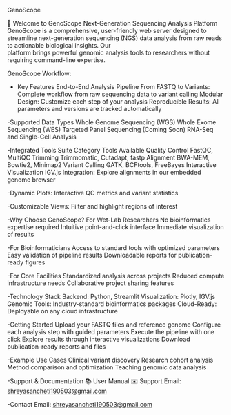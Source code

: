 GenoScope

🧬 Welcome to GenoScope
Next-Generation Sequencing Analysis Platform
  GenoScope is a comprehensive, user-friendly web server designed to streamline next-generation sequencing (NGS) data analysis from raw reads to actionable biological insights. Our    
  platform brings powerful genomic analysis tools to researchers without requiring command-line expertise.

GenoScope Workflow:

- Key Features
  End-to-End Analysis Pipeline
  From FASTQ to Variants: Complete workflow from raw sequencing data to variant calling
  Modular Design: Customize each step of your analysis
  Reproducible Results: All parameters and versions are tracked automatically

-Supported Data Types
  Whole Genome Sequencing (WGS)
  Whole Exome Sequencing (WES)
  Targeted Panel Sequencing
  (Coming Soon) RNA-Seq and Single-Cell Analysis

-Integrated Tools Suite
  Category	Tools Available
  Quality Control	FastQC, MultiQC
  Trimming	Trimmomatic, Cutadapt, fastp
  Alignment	BWA-MEM, Bowtie2, Minimap2
  Variant Calling	GATK, BCFtools, FreeBayes
  Interactive Visualization
  IGV.js Integration: Explore alignments in our embedded genome browser

-Dynamic Plots: Interactive QC metrics and variant statistics

-Customizable Views: Filter and highlight regions of interest

-Why Choose GenoScope?
  For Wet-Lab Researchers
  No bioinformatics expertise required
  Intuitive point-and-click interface
  Immediate visualization of results

-For Bioinformaticians
  Access to standard tools with optimized parameters
  Easy validation of pipeline results
  Downloadable reports for publication-ready figures

-For Core Facilities
  Standardized analysis across projects
  Reduced compute infrastructure needs
  Collaborative project sharing features

-Technology Stack
  Backend: Python, Streamlit
  Visualization: Plotly, IGV.js
  Genomic Tools: Industry-standard bioinformatics packages
  Cloud-Ready: Deployable on any cloud infrastructure

-Getting Started
  Upload your FASTQ files and reference genome
  Configure each analysis step with guided parameters
  Execute the pipeline with one click
  Explore results through interactive visualizations
  Download publication-ready reports and files

-Example Use Cases
  Clinical variant discovery
  Research cohort analysis
  Method comparison and optimization
  Teaching genomic data analysis

-Support & Documentation
  📚 User Manual
  ✉️ Support Email: shreyasancheti190503@gmail.com

-Contact
 Email: shreyasancheti190503@gmail.com
